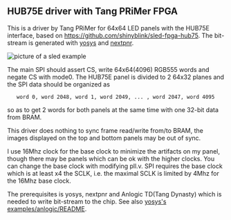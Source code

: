 ## HUB75E driver with Tang PRiMer FPGA

This is a driver by Tang PRiMer for 64x64 LED panels with the HUB75E
interface, based on https://github.com/shinyblink/sled-fpga-hub75.
The bit-stream is generated with [yosys](https://github.com/YosysHQ/yosys) and [nextpnr](https://github.com/YosysHQ/nextpnr).

![picture of a sled example](https://github.com/kazkojima/hub75e-tang-primer/blob/junkyard/images/hub75e-tang-primer.jpg)

The main SPI should assert CS, write 64x64(4096) RGB555 words and negate CS
with mode0. The HUB75E panel is divided to 2 64x32 planes and the SPI data
should be organized as

```
   word 0, word 2048, word 1, word 2049, ... , word 2047, word 4095
```

so as to get 2 words for both panels at the same time with one 32-bit data
from BRAM.

This driver does nothing to sync frame read/write from/to BRAM, the images
displayed on the top and bottom panels may be out of sync.

I use 16Mhz clock for the base clock to minimize the artifacts on my panel,
though there may be panels which can be ok with the higher clocks. You can
change the base clock with modifying pll.v. SPI requires the base clock
which is at least x4 the SCLK, i.e. the maximal SCLK is limited by 4Mhz
for the 16Mhz base clock.

The prerequisites is yosys, nextpnr and Anlogic TD(Tang Dynasty) which is
needed to write bit-stream to the chip.  See also [yosys's examples/anlogic/README](https://github.com/YosysHQ/yosys/blob/master/examples/anlogic/README).
